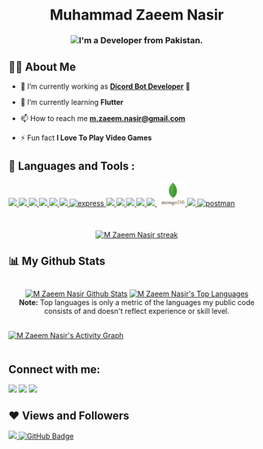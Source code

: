<p align=center >
<!--     <img ali width="60%" height="auto" src="https://i.gifer.com/9Ea9.gif" height="175px"/> -->
</p>

<h1 align="center">Muhammad Zaeem Nasir </h1>
<h3 align="center">   <img src="https://raw.githubusercontent.com/MartinHeinz/MartinHeinz/master/wave.gif" width="25px">I'm a Developer from Pakistan.</h3>

## 🙋‍♂️ About Me

- 🔭 I’m currently working as **[Dicord Bot Developer](https://discordapp.com/users/608254748335931402)** 🤖️

- 🌱 I’m currently learning **Flutter**

- 📫 How to reach me **m.zaeem.nasir@gmail.com**

- ⚡ Fun fact **I Love To Play Video Games**

## 🚀 Languages and Tools :

<p align="left"> 
    <!--C++ -->
    <a href="https://isocpp.org/" target="_blank"> <img src="https://upload.wikimedia.org/wikipedia/commons/thumb/1/18/ISO_C%2B%2B_Logo.svg/1822px-ISO_C%2B%2B_Logo.svg.png" style= "width: 40px"/> </a>
    <!--Python -->
    <a href="https://www.python.org" target="_blank"> <img src="https://img.icons8.com/color/48/000000/python.png"/> </a>
    <!--React -->
    <a href="https://reactjs.org/" target="_blank"> <img src="https://img.icons8.com/color/48/000000/react-native.png"/> </a>
    <!--C -->
    <a href="https://www.cprogramming.com/" target="_blank"> <img src="https://upload.wikimedia.org/wikipedia/commons/1/19/C_Logo.png" style= "width: 40px"/> </a>
    <!--Git-->
    <a href="https://git-scm.com/" target="_blank"> <img src="https://img.icons8.com/color/48/000000/git.png"/> </a>
    <!--C#   -->
    <a href="https://docs.microsoft.com/en-us/dotnet/csharp/" target="_blank"> <img src="https://iconape.com/wp-content/files/km/370669/svg/c-sharp-logo-icon-png-svg.png" style= "width: 40px"/> </a>
    <!--Discord Bot Developer  --> 
    <a href="https://discord.com/developers/docs/intro" target="_blank"> <img src="https://i.imgur.com/dsyltkM.png" alt="express" width="45" height="45"/> </a>
    <!--Js    -->
    <a href="https://developer.mozilla.org/en-US/docs/Web/JavaScript" target="_blank"> <img src="https://img.icons8.com/color/48/000000/javascript.png"/> </a>
    <!--HTML   -->
    <a href="https://www.w3.org/html/" target="_blank"> <img src="https://img.icons8.com/color/48/000000/html-5.png"/> </a>
    <!--Css   -->
    <a href="https://www.w3schools.com/css/" target="_blank"> <img src="https://img.icons8.com/color/48/000000/css3.png"/> </a>
    <!--BootStrap  -->
    <a href="https://getbootstrap.com" target="_blank"> <img src="https://img.icons8.com/color/48/000000/bootstrap.png"/> </a>
    <!--Node  -->
    <a style="padding-right:8px;" href="https://nodejs.org" target="_blank"> <img src="https://img.icons8.com/color/48/000000/nodejs.png"/> </a>
    <!--MongoDB   -->
    <a href="https://www.mongodb.com/" target="_blank"> <img src="https://raw.githubusercontent.com/devicons/devicon/master/icons/mongodb/mongodb-original-wordmark.svg" alt="mongodb" width="48" height="48"/> </a>
    <!--FireBase   -->
    <a href="https://firebase.google.com/" target="_blank"> <img src="https://img.icons8.com/color/48/000000/firebase.png"/> </a>
    <!--PostMan  -->
    <a href="https://postman.com" target="_blank"> <img src="https://www.vectorlogo.zone/logos/getpostman/getpostman-icon.svg" alt="postman" width="45" height="45"/> </a>

</p>
<br/>
<!--GitHub Streak Stats [img] -->
<p align="center">
    <a href="https://github.com/mzaeemnasir">
        <img title="Streak Stats" alt="M Zaeem Nasir streak" src="https://github-readme-streak-stats.herokuapp.com/?user=mzaeemnasir&theme=black-ice&hide_border=true&stroke=0000&background=060A0CD0"/>
    </a>
</p>
<!--GITHUB STATS -->

## 📊 My Github Stats

<p align =center>
<br/>
    <a href="htpps://github.com/mzaeemnasir"><img alt="M Zaeem Nasir Github Stats" src="https://github-readme-stats.vercel.app/api?username=mzaeemnasir&show_icons=true&count_private=true&theme=react&hide_border=true&bg_color=060A0CD0"/></a>
    <a href="https://github.com/mzaeemnasir"><img alt="M Zaeem Nasir's Top Languages" src="https://github-readme-stats.vercel.app/api/top-langs/?username=mzaeemnasir&langs_count=8&count_private=true&layout=compact&theme=react&hide_border=true&bg_color=060A0CD0" /></a>
  <br/>
  <b>Note:</b> Top languages is only a metric of the languages my public code consists of and doesn't reflect experience or skill level.
<br/>
<br/>

</p>
<a href="https://github.com/mzaeemnasir"><img alt="M Zaeem Nasir's Activity Graph" src="https://activity-graph.herokuapp.com/graph?username=mzaeemnasir&bg_color=0D1117&color=5BCDEC&line=5BCDEC&point=FFFFFF&hide_border=true" /></a>

<br/>
<br/>

## Connect with me:

<p align="left">

<a href = "https://www.linkedin.com/in/muhammad-zaeem-nasir/"><img src="https://img.icons8.com/fluent/48/000000/linkedin.png"/></a>
<a href = "https://www.instagram.com/mzaeemnasir/"><img src="https://img.icons8.com/fluent/48/000000/instagram-new.png"/></a><!--Discord Profile -->
<a href = "https://discordapp.com/users/608254748335931402"><img style = "width: 45px"  src="https://www.freepnglogos.com/uploads/discord-logo-png/discord-will-provide-official-verification-esports-team-4.png"/></a>

</p>

## ❤ Views and Followers

<a href="https://github.com/mzaeemnasir/github-profile-views-counter">
    <img src="https://komarev.com/ghpvc/?username=mzaeemnasir">
</a>
<a href="https://github.com/mzaeemnasir?tab=followers"><img src="https://img.shields.io/github/followers/mzaeemnasir?label=Followers&style=social" alt="GitHub Badge"></a>
